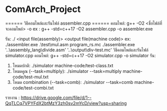 # ComArch_Project

====== วิธีคอมไพล์และรันไฟล์ assembler.cpp ======
คอมไพล์: g++ -O2 <ชื่อไฟล์ที่จะคอมไพล์> -o <output file.exe>
ex : g++ -std=c++17 -O2 assembler.cpp -o assembler.exe

รัน: ./<output file.exe> <input file(assembly)> <output file(machine code)>
ex: ./assembler.exe .\test\mul.asm program_rs.mc
    ./assembler.exe '..\assembly_lang\divide.asm' '..\output\div-test.mc'
วิธีคอมไพล์และรันไฟล์ simulator.cpp
คอมไพล์: g++ -std=c++17 -O2 simulator.cpp -o simulator
รัน: 
  1) โหมดปกติ: ./simulator machine-code/test-class.txt
  2) โหมดคูณ (--task=multiply): ./simulator --task=multiply machine-code/test-mul.txt
  3) โหมด combination (--task=comb): ./simulator --task=comb machine-code/test-combi.txt

รายงาน : https://drive.google.com/file/d/1--QqTLCq7VPYFdX2btMzY3zh0sv2mYcD/view?usp=sharing